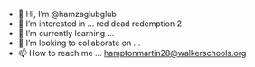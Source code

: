 - 👋 Hi, I’m @hamzaglubglub
- 👀 I’m interested in ... red dead redemption 2
- 🌱 I’m currently learning ...
- 💞️ I’m looking to collaborate on ...
- 📫 How to reach me ... hamptonmartin28@walkerschools.org

<!---
hamzaglubglub/hamzaglubglub is a ✨ special ✨ repository because its `README.md` (this file) appears on your GitHub profile.
You can click the Preview link to take a look at your changes.
--->
